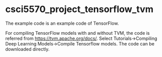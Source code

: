 # csci5570_project_tensorflow_tvm

The example code is an example code of TensorFlow.

For compiling TensorFlow models with and without TVM, the code is referred from https://tvm.apache.org/docs/. Select Tutorials->Compiling Deep Learning Models->Compile Tensorflow models. The code can be downloaded directly.
